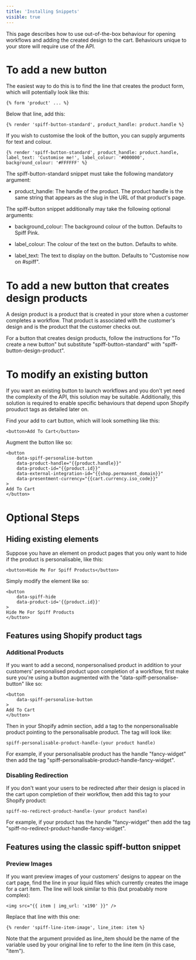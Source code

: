 ```yaml
---
title: 'Installing Snippets'
visible: true
---
```


This page describes how to use out-of-the-box behaviour for opening workflows and adding the created design to the cart. Behaviours unique to your store will require use of the API.

# To add a new button

The easiest way to do this is to find the line that creates the product form, which will potentially look like this:

```{% form 'product' ... %}```

Below that line, add this:

```{% render 'spiff-button-standard', product_handle: product.handle %}```

If you wish to customise the look of the button, you can supply arguments for text and colour.

```{% render 'spiff-button-standard', product_handle: product.handle, label_text: 'Customise me!', label_colour: '#000000', background_colour: '#FFFFFF' %}```

The spiff-button-standard snippet must take the following mandatory argument:

- product_handle: The handle of the product. The product handle is the same string that appears as the slug in the URL of that product's page.

The spiff-button snippet additionally may take the following optional arguments:

- background_colour: The background colour of the button. Defaults to Spiff Pink.

- label_colour: The colour of the text on the button. Defaults to white.

- label_text: The text to display on the button. Defaults to "Customise now on #spiff".

# To add a new button that creates design products

A design product is a product that is created in your store when a customer completes a workflow. That product is associated with the customer's design and is the product that the customer checks out.

For a button that creates design products, follow the instructions for "To create a new button" but substitute "spiff-button-standard" with "spiff-button-design-product".

# To modify an existing button

If you want an existing button to launch workflows and you don't yet need the complexity of the API, this solution may be suitable. Additionally, this solution is required to enable specific behaviours that depend upon Shopify prouduct tags as detailed later on.

Find your add to cart button, which will look something like this:

```<button>Add To Cart</button>```

Augment the button like so:

```
<button
    data-spiff-personalise-button
    data-product-handle="{{product.handle}}"
    data-product-id="{{product.id}}"
    data-external-integration-id="{{shop.permanent_domain}}"
    data-presentment-currency="{{cart.currency.iso_code}}"
>
Add To Cart
</button>
```

# Optional Steps

## Hiding existing elements

Suppose you have an element on product pages that you only want to hide if the product is personalisable, like this:

```<button>Hide Me For Spiff Products</button>```

Simply modify the element like so:

```
<button
    data-spiff-hide
    data-product-id='{{product.id}}'
>
Hide Me For Spiff Products
</button>
```

## Features using Shopify product tags

### Additional Products

If you want to add a second, nonpersonalised product in addition to your customers' personalised product upon completion of a workflow, first make sure you're using a button augmented with the "data-spiff-personalise-button" like so:

```
<button
    data-spiff-personalise-button
>
Add To Cart
</button>
```

Then in your Shopify admin section, add a tag to the nonpersonalisable product pointing to the personalisable product. The tag will look like:

```spiff-personalisable-product-handle-(your product handle)```

For example, if your personalisable product has the handle "fancy-widget" then add the tag "spiff-personalisable-product-handle-fancy-widget".

### Disabling Redirection

If you don't want your users to be redirected after their design is placed in the cart upon completion of their workflow, then add this tag to your Shopify product:

```spiff-no-redirect-product-handle-(your product handle)```

For example, if your product has the handle "fancy-widget" then add the tag "spiff-no-redirect-product-handle-fancy-widget".

## Features using the classic spiff-button snippet

### Preview Images

If you want preview images of your customers' designs to appear on the cart page, find the line in your liquid files which currently creates the image for a cart item. The line will look similar to this (but proabably more complex):

```<img src="{{ item | img_url: 'x190' }}" />```

Replace that line with this one:

```{% render 'spiff-line-item-image', line_item: item %}```

Note that the argument provided as line_item should be the name of the variable used by your original line to refer to the line item (in this case, "item").
